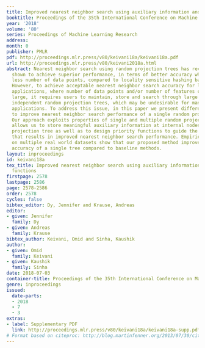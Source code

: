 ```yaml
---
title: Improved nearest neighbor search using auxiliary information and priority functions
booktitle: Proceedings of the 35th International Conference on Machine Learning
year: '2018'
volume: '80'
series: Proceedings of Machine Learning Research
address: 
month: 0
publisher: PMLR
pdf: http://proceedings.mlr.press/v80/keivani18a/keivani18a.pdf
url: http://proceedings.mlr.press/v80/keivani2018a.html
abstract: Nearest neighbor search using random projection trees has recently been
  shown to achieve superior performance, in terms of better accuracy while retrieving
  less number of data points, compared to locality sensitive hashing based methods.
  However, to achieve acceptable nearest neighbor search accuracy for large scale
  applications, where number of data points and/or number of features can be very
  large, it requires users to maintain, store and search through large number of such
  independent random projection trees, which may be undesirable for many practical
  applications. To address this issue, in this paper we present different search strategies
  to improve nearest neighbor search performance of a single random projection tree.
  Our approach exploits properties of single and multiple random projections, which
  allows us to store meaningful auxiliary information at internal nodes of a random
  projection tree as well as to design priority functions to guide the search process
  that results in improved nearest neighbor search performance. Empirical results
  on multiple real world datasets show that our proposed method improves the search
  accuracy of a single tree compared to baseline methods.
layout: inproceedings
id: keivani18a
tex_title: Improved nearest neighbor search using auxiliary information and priority
  functions
firstpage: 2578
lastpage: 2586
page: 2578-2586
order: 2578
cycles: false
bibtex_editor: Dy, Jennifer and Krause, Andreas
editor:
- given: Jennifer
  family: Dy
- given: Andreas
  family: Krause
bibtex_author: Keivani, Omid and Sinha, Kaushik
author:
- given: Omid
  family: Keivani
- given: Kaushik
  family: Sinha
date: 2018-07-03
container-title: Proceedings of the 35th International Conference on Machine Learning
genre: inproceedings
issued:
  date-parts:
  - 2018
  - 7
  - 3
extras:
- label: Supplementary PDF
  link: http://proceedings.mlr.press/v80/keivani18a/keivani18a-supp.pdf
# Format based on citeproc: http://blog.martinfenner.org/2013/07/30/citeproc-yaml-for-bibliographies/
---
```

